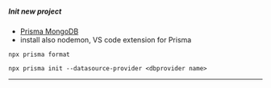 ##### Init new project
- [Prisma MongoDB](https://www.prisma.io/docs/getting-started/setup-prisma/start-from-scratch/mongodb-typescript-mongodb)
- install also nodemon, VS code extension for Prisma
```console
npx prisma format
```
```console
npx prisma init --datasource-provider <dbprovider name>
```
---